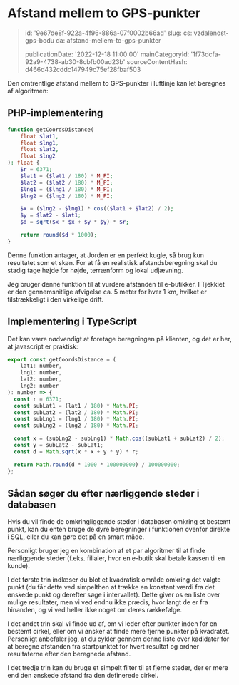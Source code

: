 Afstand mellem to GPS-punkter
=============================

> id: '9e67de8f-922a-4f96-886a-07f0002b66ad'
> slug:
> 	cs: vzdalenost-gps-bodu
> 	da: afstand-mellem-to-gps-punkter
> 
> publicationDate: '2022-12-18 11:00:00'
> mainCategoryId: '1f73dcfa-92a9-4738-ab30-8cbfb00ad23b'
> sourceContentHash: d466d432cddc147949c75ef28fbaf503

Den omtrentlige afstand mellem to GPS-punkter i luftlinje kan let beregnes af algoritmen:

PHP-implementering
------------------

```php
function getCoordsDistance(
	float $lat1,
	float $lng1,
	float $lat2,
	float $lng2
): float {
	$r = 6371;
	$lat1 = ($lat1 / 180) * M_PI;
	$lat2 = ($lat2 / 180) * M_PI;
	$lng1 = ($lng1 / 180) * M_PI;
	$lng2 = ($lng2 / 180) * M_PI;

	$x = ($lng2 - $lng1) * cos(($lat1 + $lat2) / 2);
	$y = $lat2 - $lat1;
	$d = sqrt($x * $x + $y * $y) * $r;

	return round($d * 1000);
}
```

Denne funktion antager, at Jorden er en perfekt kugle, så brug kun resultatet som et skøn. For at få en realistisk afstandsberegning skal du stadig tage højde for højde, terrænform og lokal udjævning.

Jeg bruger denne funktion til at vurdere afstanden til e-butikker. I Tjekkiet er den gennemsnitlige afvigelse ca. 5 meter for hver 1 km, hvilket er tilstrækkeligt i den virkelige drift.

Implementering i TypeScript
--------------------------

Det kan være nødvendigt at foretage beregningen på klienten, og det er her, at javascript er praktisk:

```js
export const getCoordsDistance = (
    lat1: number,
    lng1: number,
    lat2: number,
    lng2: number
): number => {
  const r = 6371;
  const subLat1 = (lat1 / 180) * Math.PI;
  const subLat2 = (lat2 / 180) * Math.PI;
  const subLng1 = (lng1 / 180) * Math.PI;
  const subLng2 = (lng2 / 180) * Math.PI;

  const x = (subLng2 - subLng1) * Math.cos((subLat1 + subLat2) / 2);
  const y = subLat2 - subLat1;
  const d = Math.sqrt(x * x + y * y) * r;

  return Math.round(d * 1000 * 100000000) / 100000000;
};
```

Sådan søger du efter nærliggende steder i databasen
------------------------------------

Hvis du vil finde de omkringliggende steder i databasen omkring et bestemt punkt, kan du enten bruge de dyre beregninger i funktionen ovenfor direkte i SQL, eller du kan gøre det på en smart måde.

Personligt bruger jeg en kombination af et par algoritmer til at finde nærliggende steder (f.eks. filialer, hvor en e-butik skal betale kassen til en kunde).

I det første trin indlæser du blot et kvadratisk område omkring det valgte punkt (du får dette ved simpelthen at trække en konstant værdi fra det ønskede punkt og derefter søge i intervallet). Dette giver os en liste over mulige resultater, men vi ved endnu ikke præcis, hvor langt de er fra hinanden, og vi ved heller ikke noget om deres rækkefølge.

I det andet trin skal vi finde ud af, om vi leder efter punkter inden for en bestemt cirkel, eller om vi ønsker at finde mere fjerne punkter på kvadratet. Personligt anbefaler jeg, at du cykler gennem denne liste over kadidater for at beregne afstanden fra startpunktet for hvert resultat og ordner resultaterne efter den beregnede afstand.

I det tredje trin kan du bruge et simpelt filter til at fjerne steder, der er mere end den ønskede afstand fra den definerede cirkel.
